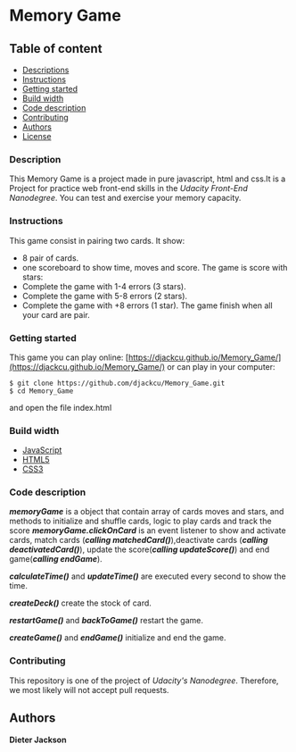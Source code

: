 # Memory Game

## Table of content
* [Descriptions](#description)
* [Instructions](#instructions)
* [Getting started](#getting-started)
* [Build width](#build-width)
* [Code description](#code-description)
* [Contributing](#contributing)
* [Authors](#authors)
* [License](#license)

### Description
This Memory Game is a project made in pure javascript, html and css.It is a Project for practice web front-end skills in the _Udacity Front-End Nanodegree_.
You can test and exercise your memory capacity.

### Instructions 
This game consist in pairing two cards. It show:
* 8 pair of cards.
* one scoreboard to show time, moves and score.
The game is score with stars:
* Complete the game with 1-4 errors (3 stars).
* Complete the game with 5-8 errors (2 stars).
* Complete the game with +8 errors (1 star).
The game finish when all your card are pair.


### Getting started
This game you can play online:
[https://djackcu.github.io/Memory_Game/](https://djackcu.github.io/Memory_Game/)
or can play in your computer:
```
$ git clone https://github.com/djackcu/Memory_Game.git
$ cd Memory_Game
```

and open the file index.html 
### Build width
* [JavaScript](https://www.javascript.com/)
* [HTML5](https://www.w3.org/TR/html5/)
* [CSS3](https://www.w3.org/TR/css3-roadmap/)

### Code description
**_memoryGame_** is a object that contain array of cards moves and stars, and methods to initialize and shuffle cards, logic to play cards and track the score
**_memoryGame.clickOnCard_** is an event listener to show and activate cards, match cards (**_calling matchedCard()_**),deactivate cards (**_calling deactivatedCard()_**), update the score(**_calling updateScore()_**) and end game(**_calling endGame_**).

**_calculateTime()_** and **_updateTime()_**  are executed every second to show the time.

**_createDeck()_**  create the stock of card.

**_restartGame()_** and **_backToGame()_** restart the game.

**_createGame()_** and **_endGame()_** initialize and end the game.

### Contributing
This repository is one of the project of _Udacity's Nanodegree_. Therefore, we most likely will not accept pull requests. 

## Authors

**Dieter Jackson**